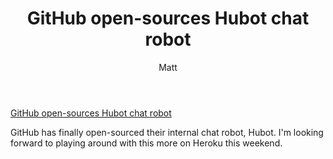 ﻿---
layout: post
title: GitHub open-sources Hubot chat robot
author: Matt
permalink: /2011/10/github-open-sources-hubot-chat-robot/
categories:
  - Development
tags:
  - github
format: link
---

[GitHub open-sources Hubot chat robot][1]

 [1]: https://github.com/blog/968-say-hello-to-hubot

GitHub has finally open-sourced their internal chat robot, Hubot. I'm looking forward to playing around with this more on Heroku this weekend.
